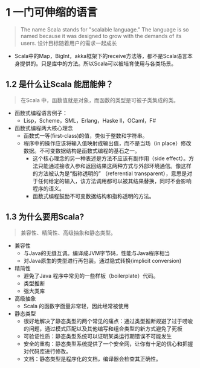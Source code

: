 # 1 一门可伸缩的语言

> The name Scala stands for "scalable language." The language is so named because it was designed to grow with the demands of its users.
>设计目标随着用户的需求一起成长

- Scala中的Map，BigInt，akka框架下的receive方法等，都不是Scala语言本身提供的。只是库中的方法。所以Scala可以被培育使用与各类场景。

## 1.2 是什么让Scala 能屈能伸？

> 在Scala 中，函数值就是对象，而函数的类型是可被子类集成的类。
- 函数式编程语言例子：
  - Lisp，Scheme，SML，Erlang，Haske ll，OCaml，F#
- 函数式编程两大核心理念
  - 函数式一等(first-class)的值，类似于整数和字符串。
  - 程序中的操作应该将输入值映射成输出值，而不是当场（in place）修改数据。不可变数据结构是函数式编程的基石之一。
    - 这个核心理念的另一种表述是方法不应该有副作用（side effect）。方法只能通过接收入参和返回结果这两种方式与外部环境通信。像这样的方法被认为是“指称透明的” （referential transparent），意思是对于任何给定的输入，该方法调用都可以被其结果替换，同时不会影响程序的语义。
    - 函数式编程鼓励不可变数据结构和指称透明的方法。

## 1.3 为什么要用Scala?
> 兼容性、精简性、高级抽象和静态类型。

- 兼容性
  - 与Java的无缝互调。编译成JVM字节码，性能与Java程序相当
  - 对Java原生的类型进行再包装。通过隐式转换(implicit conversion)
- 精简性
  - 避免了Java 程序中常见的一些样板（boilerplate）代码。
  - 类型推断
  - 强大类库
- 高级抽象
  - Scala 的函数字面量非常轻，因此经常被使用
- 静态类型
  - 很好地解决了静态类型的两个常见的痛点：通过类型推断规避了过于唠唆的问题，通过模式匹配以及其他编写和组合类型的新方式避免了死板
  - 可验证性质：静态类型系统可以证明某类运行期错误不可能发生
  - 安全的重构：静态类型系统提供了一个安全网，让你有十足的信心和把握对代码库进行修改。
  - 文档：静态类型是程序化的文档，编译器会检查其正确性。
